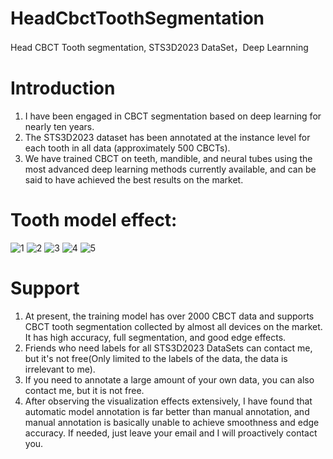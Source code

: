 # HeadCbctToothSegmentation
Head CBCT Tooth segmentation, STS3D2023 DataSet，Deep Learnning

# Introduction
1. I have been engaged in CBCT segmentation based on deep learning for nearly ten years.
2. The STS3D2023 dataset has been annotated at the instance level for each tooth in all data (approximately 500 CBCTs).
3. We have trained CBCT on teeth, mandible, and neural tubes using the most advanced deep learning methods currently available, and can be said to have achieved the best results on the market.

# Tooth model effect:
![1](https://github.com/user-attachments/assets/dc82a0f5-8121-472b-abb5-e5613386ef70)
![2](https://github.com/user-attachments/assets/bc8d3e7b-d376-4d3d-99d7-7fd3efe7a6cf)
![3](https://github.com/user-attachments/assets/7a240b34-65ec-43b0-8fbc-9587c1fecaa9)
![4](https://github.com/user-attachments/assets/30cda695-633d-4fed-a50b-93c4153e0a77)
![5](https://github.com/user-attachments/assets/d6e097cf-e86b-41df-819b-9dbf9ecdb2c4)


# Support
1. At present, the training model has over 2000 CBCT data and supports CBCT tooth segmentation collected by almost all devices on the market. It has high accuracy, full segmentation, and good edge effects.
2. Friends who need labels for all STS3D2023 DataSets can contact me, but it's not free(Only limited to the labels of the data, the data is irrelevant to me).
3. If you need to annotate a large amount of your own data, you can also contact me, but it is not free.
4. After observing the visualization effects extensively, I have found that automatic model annotation is far better than manual annotation, and manual annotation is basically unable to achieve smoothness and edge accuracy.
If needed, just leave your email and I will proactively contact you.












